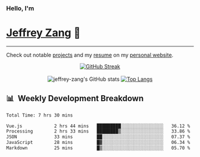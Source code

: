 
### Hello, I'm 
# [Jeffrey Zang](https://www.linkedin.com/in/jeffreyzang/) 🦀

---

Check out notable [projects](https://jeffz.dev/projects) and my [resume](https://jeffz.dev/resume) on my [personal website](https://jeffz.dev/).

<div align = 'center'>

[![GitHub Streak](https://github-readme-streak-stats.herokuapp.com/?user=jeffrey-zang&theme=tokyonight)](https://git.io/streak-stats)
<br></br>
![jeffrey-zang's GitHub stats](https://github-readme-stats.vercel.app/api?username=jeffrey-zang&show_icons=true&theme=tokyonight&hide_rank=true&hide=stars) 
[![Top Langs](https://github-readme-stats.vercel.app/api/top-langs/?username=jeffrey-zang&hide=ShaderLab,HLSL&layout=compact&theme=tokyonight)](https://github.com/anuraghazra/github-readme-stats)

</div>

## 📊 &nbsp;Weekly Development Breakdown
<!--START_SECTION:waka-->

```txt
Total Time: 7 hrs 30 mins

Vue.js            2 hrs 44 mins   █████████░░░░░░░░░░░░░░░░   36.12 %
Processing        2 hrs 33 mins   ████████▒░░░░░░░░░░░░░░░░   33.86 %
JSON              33 mins         ██░░░░░░░░░░░░░░░░░░░░░░░   07.37 %
JavaScript        28 mins         █▓░░░░░░░░░░░░░░░░░░░░░░░   06.34 %
Markdown          25 mins         █▒░░░░░░░░░░░░░░░░░░░░░░░   05.70 %
```

<!--END_SECTION:waka-->

